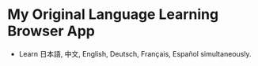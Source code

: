 # My Original Language Learning Browser App

- Learn 日本語, 中文, English, Deutsch, Français, Español simultaneously.